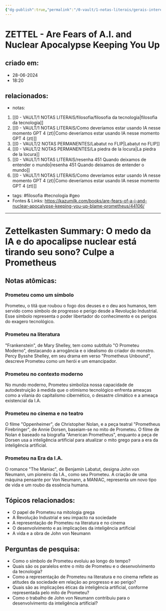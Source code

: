 ```yaml
---
{"dg-publish":true,"permalink":"/0-vault/1-notas-literais/gerais-interesses/are-fears-of-a-i-and-nuclear-apocalypse-keeping-you-up/","tags":["filosofia","tecnologia","geo"],"dgHomeLink":true,"dgShowLocalGraph":true,"dgShowFileTree":true,"dgEnableSearch":true}
---
```


# ZETTEL - Are Fears of A.I. and Nuclear Apocalypse Keeping You Up

## criado em: 
- 28-06-2024
- 18:20
## relacionados:
- notas:
1. [[0 - VAULT/1 NOTAS LITERAIS/filosofia/filosofia da tecnologia\|filosofia da tecnologia]]
2. [[0 - VAULT/1 NOTAS LITERAIS/Como deveríamos estar usando IA nesse momento GPT 4 (zt)\|Como deveríamos estar usando IA nesse momento GPT 4 (zt)]]
3. [[0 - VAULT/2 NOTAS PERMANENTES/Labatut no FLIP\|Labatut no FLIP]]
4. [[0 - VAULT/2 NOTAS PERMANENTES/La piedra de la locura\|La piedra de la locura]]
5. [[0 - VAULT/1 NOTAS LITERAIS/resenha 451 Quando deixamos de entender o mundo\|resenha 451 Quando deixamos de entender o mundo]]
6. [[0 - VAULT/1 NOTAS LITERAIS/Como deveríamos estar usando IA nesse momento GPT 4 (zt)\|Como deveríamos estar usando IA nesse momento GPT 4 (zt)]]
- tags: #filosofia #tecnologia #geo 
- Fontes & Links: https://kazumilk.com/books/are-fears-of-a-i-and-nuclear-apocalypse-keeping-you-up-blame-prometheus/44106/
---
# Zettelkasten Summary: O medo da IA e do apocalipse nuclear está tirando seu sono? Culpe a Prometheus

## Notas atômicas:

### Prometeu como um símbolo
Prometeu, o titã que roubou o fogo dos deuses e o deu aos humanos, tem servido como símbolo de progresso e perigo desde a Revolução Industrial. Esse símbolo representa o poder libertador do conhecimento e os perigos do exagero tecnológico.

### Prometeu na literatura
"Frankenstein", de Mary Shelley, tem como subtítulo "O Prometeu Moderno", destacando a arrogância e o idealismo do criador do monstro. Percy Bysshe Shelley, em seu drama em verso "Prometheus Unbound", descreve Prometeu como um herói e um emancipador.

### Prometeu no contexto moderno
No mundo moderno, Prometeu simboliza nossa capacidade de autodestruição à medida que o otimismo tecnológico enfrenta ameaças como a vilania do capitalismo cibernético, o desastre climático e a ameaça existencial da I.A.

### Prometeu no cinema e no teatro
O filme "Oppenheimer", de Christopher Nolan, e a peça teatral "Prometheus Firebringer", de Annie Dorsen, baseiam-se no mito de Prometeu. O filme de Nolan é baseado na biografia "American Prometheus", enquanto a peça de Dorsen usa a inteligência artificial para atualizar o mito grego para a era da inteligência artificial.

### Prometeu na Era da I.A.
O romance "The Maniac", de Benjamín Labatut, designa John von Neumann, um pioneiro da I.A., como seu Prometeu. A criação de uma máquina pensante por Von Neumann, a MANIAC, representa um novo tipo de vida e um roubo da essência humana.

## Tópicos relacionados:
- O papel de Prometeu na mitologia grega
- A Revolução Industrial e seu impacto na sociedade
- A representação de Prometeu na literatura e no cinema
- O desenvolvimento e as implicações da inteligência artificial
- A vida e a obra de John von Neumann

## Perguntas de pesquisa:
- Como o símbolo de Prometeu evoluiu ao longo do tempo?
- Quais são os paralelos entre o mito de Prometeu e o desenvolvimento da tecnologia?
- Como a representação de Prometeu na literatura e no cinema reflete as atitudes da sociedade em relação ao progresso e ao perigo?
- Quais são as implicações éticas da inteligência artificial, conforme representada pelo mito de Prometeu?
- Como o trabalho de John von Neumann contribuiu para o desenvolvimento da inteligência artificial?